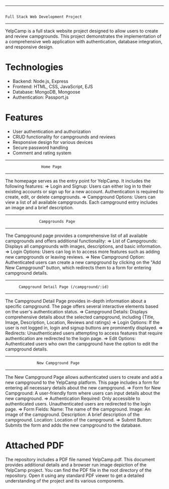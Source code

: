 -------------------------------------------------------------------------------------------------------------------------------------------------------------------------
                                                                                Full Stack Web Development Project 
--------------------------------------------------------------------------------------------------------------------------------------------------------------------------

YelpCamp is a full stack website project designed to allow users to create and review campgrounds. This project demonstrates the implementation of a comprehensive web application with authentication, 
database integration, and responsive design.

# Technologies
- Backend: Node.js, Express
- Frontend: HTML, CSS, JavaScript, EJS
- Database: MongoDB, Mongoose
- Authentication: Passport.js

# Features 
- User authentication and authorization
- CRUD functionality for campgrounds and reviews
- Responsive design for various devices
- Secure password handling
- Comment and rating system


------------------------------------------------------
                    Home Page
-------------------------------------------------------
The homepage serves as the entry point for YelpCamp. It includes the following features:
=> Login and Signup: Users can either log in to their existing accounts or sign up for a new account. Authentication is required to create, edit, or delete campgrounds.
=> Campground Options: Users can view a list of all available campgrounds. Each campground entry includes an image and a brief description.

-------------------------------------------------------
                   Campgrounds Page 
--------------------------------------------------------
The Campground page provides a comprehensive list of all available campgrounds and offers additional functionality:
=> List of Campgrounds: Displays all campgrounds with images, descriptions, and basic information.
=> Login Options: Users can log in to access more features such as adding new campgrounds or leaving reviews.
=> New Campground Option: Authenticated users can create a new campground by clicking on the "Add New Campground" button, which redirects them to a form for entering campground details.

---------------------------------------------------------
          Campground Detail Page (/campground/:id)
----------------------------------------------------------
The Campground Detail Page provides in-depth information about a specific campground. The page offers several interactive elements based on the user's authentication status.
=> Campground Details: Displays comprehensive details about the selected campground, including {Title, Image, Description, Location, Reviews and ratings}
=> Login Options: If the user is not logged in, login and signup buttons are prominently displayed.
=> Redirects: Unauthenticated users attempting to access features that require authentication are redirected to the login page.
=> Edit Options: Authenticated users who own the campground have the option to edit the campground details.

---------------------------------------------------------
                  New Campground Page
----------------------------------------------------------
The New Campground Page allows authenticated users to create and add a new campground to the YelpCamp platform. This page includes a form for entering all necessary details about the new campground.
=> Form for New Campground: A user-friendly form where users can input details about the new campground.
=> Authentication Required: Only accessible to authenticated users. Unauthenticated users are redirected to the login page.
=> Form Fields: 
      Name: The name of the campground.
      Image: An image of the campground.
      Description: A brief description of the campground.
      Location: Location of the campground.
=> Submit Button: Submits the form and adds the new campground to the database.

# Attached PDF
The repository includes a PDF file named YelpCamp.pdf. This document provides additional details and a browser run image depiction of the YelpCamp project.
You can find the PDF file in the root directory of the repository. Open it using any standard PDF viewer to get a detailed understanding of the project and its various components.


